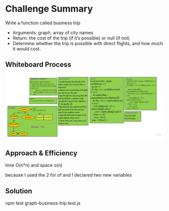# Challenge Summary



Write a function called business trip
   * Arguments: graph, array of city names
   * Return: the cost of the trip (if it’s possible) or null (if not)
   * Determine whether the trip is possible with direct flights, and how much it would cost.


## Whiteboard Process

![business trip](../images/graph-business-trip.jpg)

## Approach & Efficiency

time O(n*n) and space o(n) 

because I used the 2 for of and I declared two new variables

## Solution

npm test graph-business-trip.test.js